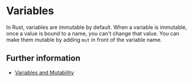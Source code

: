 # Variables

In Rust, variables are immutable by default.
When a variable is immutable, once a value is bound to a name, you can't change that value.
You can make them mutable by adding `mut` in front of the variable name.

## Further information

- [Variables and Mutability](https://doc.rust-lang.org/book/ch03-01-variables-and-mutability.html)
